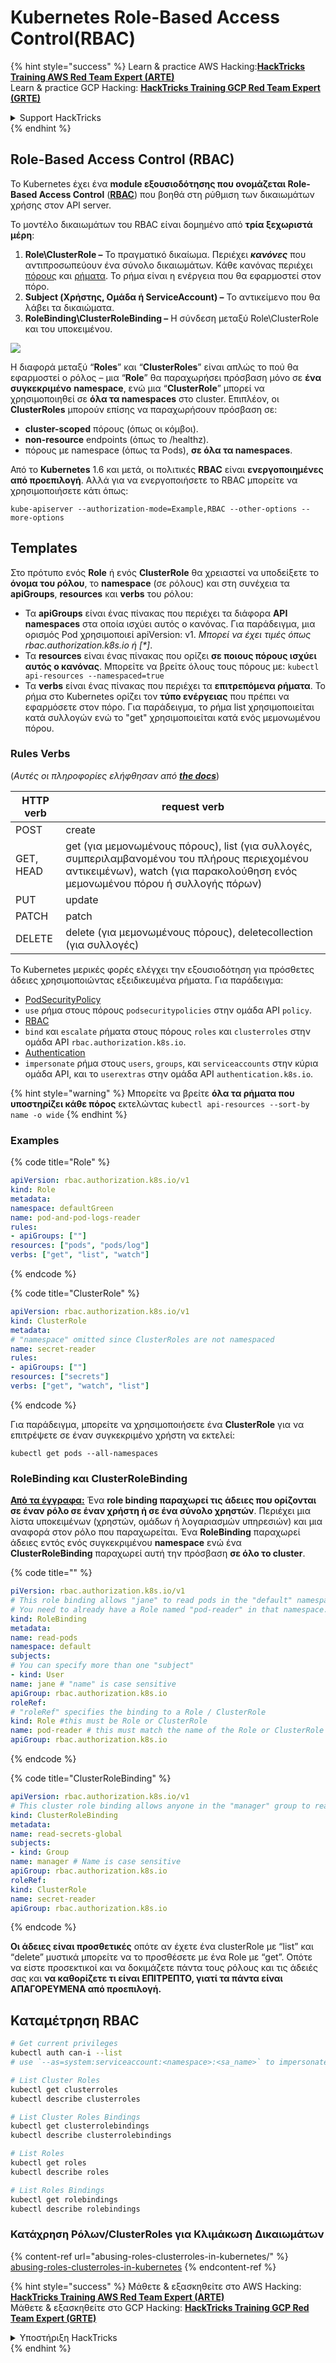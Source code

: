 # Kubernetes Role-Based Access Control(RBAC)

{% hint style="success" %}
Learn & practice AWS Hacking:<img src="../../.gitbook/assets/image (1) (1).png" alt="" data-size="line">[**HackTricks Training AWS Red Team Expert (ARTE)**](https://training.hacktricks.xyz/courses/arte)<img src="../../.gitbook/assets/image (1) (1).png" alt="" data-size="line">\
Learn & practice GCP Hacking: <img src="../../.gitbook/assets/image (2).png" alt="" data-size="line">[**HackTricks Training GCP Red Team Expert (GRTE)**<img src="../../.gitbook/assets/image (2).png" alt="" data-size="line">](https://training.hacktricks.xyz/courses/grte)

<details>

<summary>Support HackTricks</summary>

* Check the [**subscription plans**](https://github.com/sponsors/carlospolop)!
* **Join the** 💬 [**Discord group**](https://discord.gg/hRep4RUj7f) or the [**telegram group**](https://t.me/peass) or **follow** us on **Twitter** 🐦 [**@hacktricks\_live**](https://twitter.com/hacktricks\_live)**.**
* **Share hacking tricks by submitting PRs to the** [**HackTricks**](https://github.com/carlospolop/hacktricks) and [**HackTricks Cloud**](https://github.com/carlospolop/hacktricks-cloud) github repos.

</details>
{% endhint %}

## Role-Based Access Control (RBAC)

Το Kubernetes έχει ένα **module εξουσιοδότησης που ονομάζεται Role-Based Access Control** ([**RBAC**](https://kubernetes.io/docs/reference/access-authn-authz/rbac/)) που βοηθά στη ρύθμιση των δικαιωμάτων χρήσης στον API server.

Το μοντέλο δικαιωμάτων του RBAC είναι δομημένο από **τρία ξεχωριστά μέρη**:

1. **Role\ClusterRole ­–** Το πραγματικό δικαίωμα. Περιέχει _**κανόνες**_ που αντιπροσωπεύουν ένα σύνολο δικαιωμάτων. Κάθε κανόνας περιέχει [πόρους](https://kubernetes.io/docs/reference/kubectl/overview/#resource-types) και [ρήματα](https://kubernetes.io/docs/reference/access-authn-authz/authorization/#determine-the-request-verb). Το ρήμα είναι η ενέργεια που θα εφαρμοστεί στον πόρο.
2. **Subject (Χρήστης, Ομάδα ή ServiceAccount) –** Το αντικείμενο που θα λάβει τα δικαιώματα.
3. **RoleBinding\ClusterRoleBinding –** Η σύνδεση μεταξύ Role\ClusterRole και του υποκειμένου.

![](https://www.cyberark.com/wp-content/uploads/2018/12/rolebiding\_serviceaccount\_and\_role-1024x551.png)

Η διαφορά μεταξύ “**Roles**” και “**ClusterRoles**” είναι απλώς το πού θα εφαρμοστεί ο ρόλος – μια “**Role**” θα παραχωρήσει πρόσβαση μόνο σε **ένα** **συγκεκριμένο** **namespace**, ενώ μια “**ClusterRole**” μπορεί να χρησιμοποιηθεί σε **όλα τα namespaces** στο cluster. Επιπλέον, οι **ClusterRoles** μπορούν επίσης να παραχωρήσουν πρόσβαση σε:

* **cluster-scoped** πόρους (όπως οι κόμβοι).
* **non-resource** endpoints (όπως το /healthz).
* πόρους με namespace (όπως τα Pods), **σε όλα τα namespaces**.

Από το **Kubernetes** 1.6 και μετά, οι πολιτικές **RBAC** είναι **ενεργοποιημένες από προεπιλογή**. Αλλά για να ενεργοποιήσετε το RBAC μπορείτε να χρησιμοποιήσετε κάτι όπως:
```
kube-apiserver --authorization-mode=Example,RBAC --other-options --more-options
```
## Templates

Στο πρότυπο ενός **Role** ή ενός **ClusterRole** θα χρειαστεί να υποδείξετε το **όνομα του ρόλου**, το **namespace** (σε ρόλους) και στη συνέχεια τα **apiGroups**, **resources** και **verbs** του ρόλου:

* Τα **apiGroups** είναι ένας πίνακας που περιέχει τα διάφορα **API namespaces** στα οποία ισχύει αυτός ο κανόνας. Για παράδειγμα, μια ορισμός Pod χρησιμοποιεί apiVersion: v1. _Μπορεί να έχει τιμές όπως rbac.authorization.k8s.io ή \[\*]_.
* Τα **resources** είναι ένας πίνακας που ορίζει **σε ποιους πόρους ισχύει αυτός ο κανόνας**. Μπορείτε να βρείτε όλους τους πόρους με: `kubectl api-resources --namespaced=true`
* Τα **verbs** είναι ένας πίνακας που περιέχει τα **επιτρεπόμενα ρήματα**. Το ρήμα στο Kubernetes ορίζει τον **τύπο ενέργειας** που πρέπει να εφαρμόσετε στον πόρο. Για παράδειγμα, το ρήμα list χρησιμοποιείται κατά συλλογών ενώ το "get" χρησιμοποιείται κατά ενός μεμονωμένου πόρου.

### Rules Verbs

(_Αυτές οι πληροφορίες ελήφθησαν από_ [_**the docs**_](https://kubernetes.io/docs/reference/access-authn-authz/authorization/#determine-the-request-verb))

| HTTP verb | request verb                                                                                                                                                  |
| --------- | ------------------------------------------------------------------------------------------------------------------------------------------------------------- |
| POST      | create                                                                                                                                                        |
| GET, HEAD | get (για μεμονωμένους πόρους), list (για συλλογές, συμπεριλαμβανομένου του πλήρους περιεχομένου αντικειμένων), watch (για παρακολούθηση ενός μεμονωμένου πόρου ή συλλογής πόρων) |
| PUT       | update                                                                                                                                                        |
| PATCH     | patch                                                                                                                                                         |
| DELETE    | delete (για μεμονωμένους πόρους), deletecollection (για συλλογές)                                                                                         |

Το Kubernetes μερικές φορές ελέγχει την εξουσιοδότηση για πρόσθετες άδειες χρησιμοποιώντας εξειδικευμένα ρήματα. Για παράδειγμα:

* [PodSecurityPolicy](https://kubernetes.io/docs/concepts/policy/pod-security-policy/)
* `use` ρήμα στους πόρους `podsecuritypolicies` στην ομάδα API `policy`.
* [RBAC](https://kubernetes.io/docs/reference/access-authn-authz/rbac/#privilege-escalation-prevention-and-bootstrapping)
* `bind` και `escalate` ρήματα στους πόρους `roles` και `clusterroles` στην ομάδα API `rbac.authorization.k8s.io`.
* [Authentication](https://kubernetes.io/docs/reference/access-authn-authz/authentication/)
* `impersonate` ρήμα στους `users`, `groups`, και `serviceaccounts` στην κύρια ομάδα API, και το `userextras` στην ομάδα API `authentication.k8s.io`.

{% hint style="warning" %}
Μπορείτε να βρείτε **όλα τα ρήματα που υποστηρίζει κάθε πόρος** εκτελώντας `kubectl api-resources --sort-by name -o wide`
{% endhint %}

### Examples

{% code title="Role" %}
```yaml
apiVersion: rbac.authorization.k8s.io/v1
kind: Role
metadata:
namespace: defaultGreen
name: pod-and-pod-logs-reader
rules:
- apiGroups: [""]
resources: ["pods", "pods/log"]
verbs: ["get", "list", "watch"]
```
{% endcode %}

{% code title="ClusterRole" %}
```yaml
apiVersion: rbac.authorization.k8s.io/v1
kind: ClusterRole
metadata:
# "namespace" omitted since ClusterRoles are not namespaced
name: secret-reader
rules:
- apiGroups: [""]
resources: ["secrets"]
verbs: ["get", "watch", "list"]
```
{% endcode %}

Για παράδειγμα, μπορείτε να χρησιμοποιήσετε ένα **ClusterRole** για να επιτρέψετε σε έναν συγκεκριμένο χρήστη να εκτελεί:
```
kubectl get pods --all-namespaces
```
### **RoleBinding και ClusterRoleBinding**

[**Από τα έγγραφα:**](https://kubernetes.io/docs/reference/access-authn-authz/rbac/#rolebinding-and-clusterrolebinding) Ένα **role binding παραχωρεί τις άδειες που ορίζονται σε έναν ρόλο σε έναν χρήστη ή σε ένα σύνολο χρηστών**. Περιέχει μια λίστα υποκειμένων (χρηστών, ομάδων ή λογαριασμών υπηρεσιών) και μια αναφορά στον ρόλο που παραχωρείται. Ένα **RoleBinding** παραχωρεί άδειες εντός ενός συγκεκριμένου **namespace** ενώ ένα **ClusterRoleBinding** παραχωρεί αυτή την πρόσβαση **σε όλο το cluster**.

{% code title="" %}
```yaml
piVersion: rbac.authorization.k8s.io/v1
# This role binding allows "jane" to read pods in the "default" namespace.
# You need to already have a Role named "pod-reader" in that namespace.
kind: RoleBinding
metadata:
name: read-pods
namespace: default
subjects:
# You can specify more than one "subject"
- kind: User
name: jane # "name" is case sensitive
apiGroup: rbac.authorization.k8s.io
roleRef:
# "roleRef" specifies the binding to a Role / ClusterRole
kind: Role #this must be Role or ClusterRole
name: pod-reader # this must match the name of the Role or ClusterRole you wish to bind to
apiGroup: rbac.authorization.k8s.io
```
{% endcode %}

{% code title="ClusterRoleBinding" %}
```yaml
apiVersion: rbac.authorization.k8s.io/v1
# This cluster role binding allows anyone in the "manager" group to read secrets in any namespace.
kind: ClusterRoleBinding
metadata:
name: read-secrets-global
subjects:
- kind: Group
name: manager # Name is case sensitive
apiGroup: rbac.authorization.k8s.io
roleRef:
kind: ClusterRole
name: secret-reader
apiGroup: rbac.authorization.k8s.io
```
{% endcode %}

**Οι άδειες είναι προσθετικές** οπότε αν έχετε ένα clusterRole με “list” και “delete” μυστικά μπορείτε να το προσθέσετε με ένα Role με “get”. Οπότε να είστε προσεκτικοί και να δοκιμάζετε πάντα τους ρόλους και τις άδειές σας και **να καθορίζετε τι είναι ΕΠΙΤΡΕΠΤΟ, γιατί τα πάντα είναι ΑΠΑΓΟΡΕΥΜΕΝΑ από προεπιλογή.**

## **Καταμέτρηση RBAC**
```bash
# Get current privileges
kubectl auth can-i --list
# use `--as=system:serviceaccount:<namespace>:<sa_name>` to impersonate a service account

# List Cluster Roles
kubectl get clusterroles
kubectl describe clusterroles

# List Cluster Roles Bindings
kubectl get clusterrolebindings
kubectl describe clusterrolebindings

# List Roles
kubectl get roles
kubectl describe roles

# List Roles Bindings
kubectl get rolebindings
kubectl describe rolebindings
```
### Κατάχρηση Ρόλων/ClusterRoles για Κλιμάκωση Δικαιωμάτων

{% content-ref url="abusing-roles-clusterroles-in-kubernetes/" %}
[abusing-roles-clusterroles-in-kubernetes](abusing-roles-clusterroles-in-kubernetes/)
{% endcontent-ref %}

{% hint style="success" %}
Μάθετε & εξασκηθείτε στο AWS Hacking:<img src="../../.gitbook/assets/image (1) (1).png" alt="" data-size="line">[**HackTricks Training AWS Red Team Expert (ARTE)**](https://training.hacktricks.xyz/courses/arte)<img src="../../.gitbook/assets/image (1) (1).png" alt="" data-size="line">\
Μάθετε & εξασκηθείτε στο GCP Hacking: <img src="../../.gitbook/assets/image (2).png" alt="" data-size="line">[**HackTricks Training GCP Red Team Expert (GRTE)**<img src="../../.gitbook/assets/image (2).png" alt="" data-size="line">](https://training.hacktricks.xyz/courses/grte)

<details>

<summary>Υποστήριξη HackTricks</summary>

* Ελέγξτε τα [**σχέδια συνδρομής**](https://github.com/sponsors/carlospolop)!
* **Εγγραφείτε στην** 💬 [**ομάδα Discord**](https://discord.gg/hRep4RUj7f) ή στην [**ομάδα telegram**](https://t.me/peass) ή **ακολουθήστε** μας στο **Twitter** 🐦 [**@hacktricks\_live**](https://twitter.com/hacktricks\_live)**.**
* **Μοιραστείτε κόλπα hacking υποβάλλοντας PRs στα** [**HackTricks**](https://github.com/carlospolop/hacktricks) και [**HackTricks Cloud**](https://github.com/carlospolop/hacktricks-cloud) github repos.

</details>
{% endhint %}
